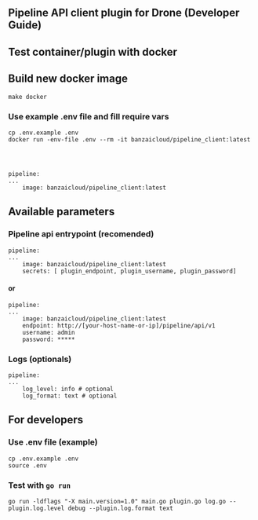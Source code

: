 ## Pipeline API client plugin for Drone (Developer Guide)
## Test container/plugin with docker

## Build new docker image
    make docker

### Use example .env file and fill require vars
    cp .env.example .env
    docker run -env-file .env --rm -it banzaicloud/pipeline_client:latest




    pipeline:
    ...
        image: banzaicloud/pipeline_client:latest

## Available parameters

### Pipeline api entrypoint (recomended)

    pipeline:
    ...
        image: banzaicloud/pipeline_client:latest
        secrets: [ plugin_endpoint, plugin_username, plugin_password]
        
#### or
    pipeline:
    ...
        image: banzaicloud/pipeline_client:latest
        endpoint: http://[your-host-name-or-ip]/pipeline/api/v1
        username: admin
        password: *****

### Logs (optionals)
    pipeline:
    ...
        log_level: info # optional
        log_format: text # optional
        
## For developers
### Use .env file (example)

    cp .env.example .env
    source .env

### Test with `go run`

    go run -ldflags "-X main.version=1.0" main.go plugin.go log.go --plugin.log.level debug --plugin.log.format text